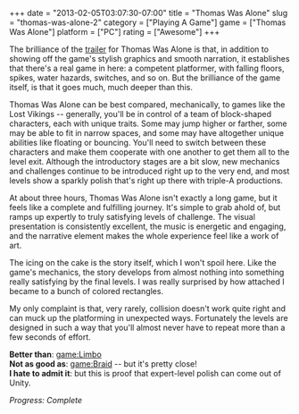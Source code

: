 +++
date = "2013-02-05T03:07:30-07:00"
title = "Thomas Was Alone"
slug = "thomas-was-alone-2"
category = ["Playing A Game"]
game = ["Thomas Was Alone"]
platform = ["PC"]
rating = ["Awesome"]
+++

The brilliance of the <a href="http://store.steampowered.com/video/220780/2028117">trailer</a> for Thomas Was Alone is that, in addition to showing off the game's stylish graphics and smooth narration, it establishes that there's a real game in here: a competent platformer, with falling floors, spikes, water hazards, switches, and so on.  But the brilliance of the game itself, is that it goes much, much deeper than this.

Thomas Was Alone can be best compared, mechanically, to games like the Lost Vikings -- generally, you'll be in control of a team of block-shaped characters, each with unique traits.  Some may jump higher or farther, some may be able to fit in narrow spaces, and some may have altogether unique abilities like floating or bouncing.  You'll need to switch between these characters and make them cooperate with one another to get them all to the level exit.  Although the introductory stages are a bit slow, new mechanics and challenges continue to be introduced right up to the very end, and most levels show a sparkly polish that's right up there with triple-A productions.

At about three hours, Thomas Was Alone isn't exactly a long game, but it feels like a complete and fulfilling journey.  It's simple to grab ahold of, but ramps up expertly to truly satisfying levels of challenge.  The visual presentation is consistently excellent, the music is energetic and engaging, and the narrative element makes the whole experience feel like a work of art.

The icing on the cake is the story itself, which I won't spoil here.  Like the game's mechanics, the story develops from almost nothing into something really satisfying by the final levels.  I was really surprised by how attached I became to a bunch of colored rectangles.

My only complaint is that, very rarely, collision doesn't work quite right and can muck up the platforming in unexpected ways.  Fortunately the levels are designed in such a way that you'll almost never have to repeat more than a few seconds of effort.

<b>Better than</b>: <game:Limbo>  
<b>Not as good as</b>: <game:Braid> -- but it's pretty close!  
<b>I hate to admit it</b>: but this is proof that expert-level polish can come out of Unity.

<i>Progress: Complete</i>